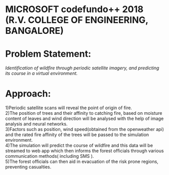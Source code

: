 # MICROSOFT codefundo++ 2018 (R.V. COLLEGE OF ENGINEERING, BANGALORE)

# Problem Statement:
*Identification of wildfire through  periodic satellite imagery, and predicting its course in a virtual environment.*
 

# Approach:
1)Periodic satellite scans will reveal the point of origin of fire.<br/>
2)The position of trees and their affinity to catching fire, based on moisture content of leaves and wind direction will be analysed with the help  of image analysis and neural networks.<br/>
3)Factors such as position, wind speed(obtained from the openweather api) and the rated fire affinity of the trees will be passed to the simulation environment.<br/>
4)The simulation will predict the course of wildfire and this data will be streamed to web app which then informs the forest officials through various communication methods( including SMS ).<br/>
5)The forest officials can then aid in evacuation of the risk prone regions, preventing casualties.


